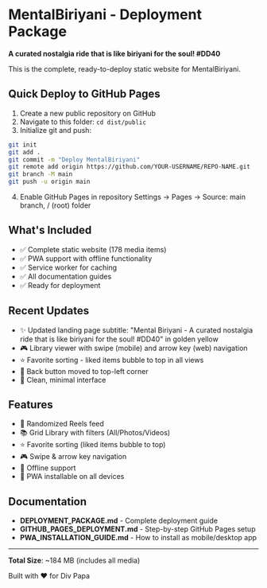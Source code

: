 # MentalBiriyani - Deployment Package

**A curated nostalgia ride that is like biriyani for the soul! #DD40**

This is the complete, ready-to-deploy static website for MentalBiriyani.

## Quick Deploy to GitHub Pages

1. Create a new public repository on GitHub
2. Navigate to this folder: `cd dist/public`
3. Initialize git and push:
```bash
git init
git add .
git commit -m "Deploy MentalBiriyani"
git remote add origin https://github.com/YOUR-USERNAME/REPO-NAME.git
git branch -M main
git push -u origin main
```
4. Enable GitHub Pages in repository Settings → Pages → Source: main branch, / (root) folder

## What's Included

- ✅ Complete static website (178 media items)
- ✅ PWA support with offline functionality
- ✅ Service worker for caching
- ✅ All documentation guides
- ✅ Ready for deployment

## Recent Updates

- ✨ Updated landing page subtitle: "Mental Biriyani - A curated nostalgia ride that is like biriyani for the soul! #DD40" in golden yellow
- 🎮 Library viewer with swipe (mobile) and arrow key (web) navigation
- ⭐ Favorite sorting - liked items bubble to top in all views
- 🎨 Back button moved to top-left corner
- 🧹 Clean, minimal interface

## Features

- 🎲 Randomized Reels feed
- 📚 Grid Library with filters (All/Photos/Videos)
- ⭐ Favorite sorting (liked items bubble to top)
- 🎮 Swipe & arrow key navigation
- 💾 Offline support
- 📱 PWA installable on all devices

## Documentation

- **DEPLOYMENT_PACKAGE.md** - Complete deployment guide
- **GITHUB_PAGES_DEPLOYMENT.md** - Step-by-step GitHub Pages setup
- **PWA_INSTALLATION_GUIDE.md** - How to install as mobile/desktop app

---

**Total Size**: ~184 MB (includes all media)

Built with ❤️ for Div Papa
